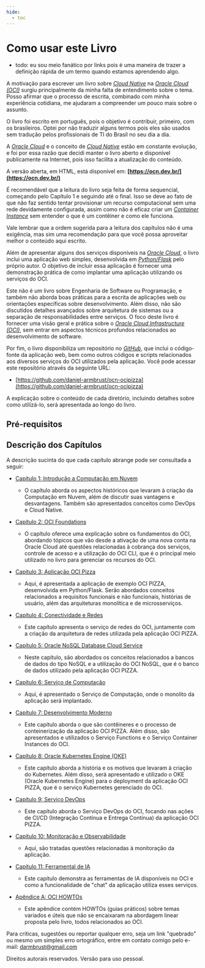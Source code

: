 ```yaml
---
hide:
  - toc
---
```


# Como usar este Livro

- todo: eu sou meio fanático por links pois é uma maneira de trazer a definição rápida de um termo quando estamos aprendendo algo.

A motivação para escrever um livro sobre _[Cloud Native](./capitulo-1/cloud-native.md)_ na _[Oracle Cloud (OCI)](./capitulo-2/index.md)_ surgiu principalmente da minha falta de entendimento sobre o tema. Posso afirmar que o processo de escrita, combinado com minha experiência cotidiana, me ajudaram a compreender um pouco mais sobre o assunto.

O livro foi escrito em português, pois o objetivo é contribuir, primeiro, com os brasileiros. Optei por não traduzir alguns termos pois eles são usados sem tradução pelos profissionais de TI do Brasil no seu dia a dia.

A _[Oracle Cloud](./capitulo-3/index.md)_ e o conceito de _[Cloud Native](./capitulo-1/cloud-native.md)_ estão em constante evolução, e foi por essa razão que decidi manter o livro aberto e disponível publicamente na Internet, pois isso facilita a atualização do conteúdo.

A versão aberta, em HTML, está disponível em: **[https://ocn.dev.br/](https://ocn.dev.br/)**

É recomendável que a leitura do livro seja feita de forma sequencial, começando pelo Capítulo 1 e seguindo até o final. Isso se deve ao fato de que não faz sentido tentar provisionar um recurso computacional sem uma rede devidamente configurada, assim como não é eficaz criar um _[Container Instance](./capitulo-7/container-instances.md)_ sem entender o que é um contêiner e como ele funciona.

Vale lembrar que a ordem sugerida para a leitura dos capítulos não é uma exigência, mas sim uma recomendação para que você possa aproveitar melhor o conteúdo aqui escrito.

Além de apresentar alguns dos serviços disponíveis na _[Oracle Cloud](./capitulo-3/index.md)_, o livro inclui uma aplicação web simples, desenvolvida em _[Python/Flask](https://flask.palletsprojects.com/en/stable/)_ pelo próprio autor. O objetivo de incluir essa aplicação é fornecer uma demonstração prática de como implantar uma aplicação utilizando os serviços do OCI.

Este não é um livro sobre Engenharia de Software ou Programação, e também não aborda boas práticas para a escrita de aplicações web ou orientações específicas sobre desenvolvimento. Além disso, não são discutidos detalhes avançados sobre arquitetura de sistemas ou a separação de responsabilidades entre serviços. O foco deste livro é fornecer uma visão geral e prática sobre o _[Oracle Cloud Infrastructure (OCI)](./capitulo-3/index.md)_, sem entrar em aspectos técnicos profundos relacionados ao desenvolvimento de software.

Por fim, o livro disponibiliza um repositório no _[GitHub](https://github.com/)_, que inclui o código-fonte da aplicação web, bem como outros códigos e scripts relacionados aos diversos serviços do OCI utilizados pela aplicação. Você pode acessar este repositório através da seguinte URL:

- [https://github.com/daniel-armbrust/ocn-ocipizza](https://github.com/daniel-armbrust/ocn-ocipizza)

A explicação sobre o conteúdo de cada diretório, incluindo detalhes sobre como utilizá-lo, será apresentada ao longo do livro.

## Pré-requisitos

## Descrição dos Capítulos

A descrição sucinta do que cada capítulo abrange pode ser consultada a seguir:

- [Capítulo 1: Introdução a Computação em Nuvem](./capitulo-1/index.md)
    - O capítulo aborda os aspectos históricos que levaram à criação da Computação em Nuvem, além de discutir suas vantagens e desvantagens. Também são apresentados conceitos como DevOps e Cloud Native.

- [Capítulo 2: OCI Foundations](./capitulo-2/index.md)
    - O capítulo oferece uma explicação sobre os fundamentos do OCI, abordando tópicos que vão desde a ativação de uma nova conta na Oracle Cloud até questões relacionadas à cobrança dos serviços, controle de acesso e a utilização do OCI CLI, que é o principal meio utilizado no livro para gerenciar os recursos do OCI.

- [Capítulo 3: Aplicação OCI Pizza](./capitulo-3/index.md)
    - Aqui, é apresentada a aplicação de exemplo OCI PIZZA, desenvolvida em Python/Flask. Serão abordados conceitos relacionados a requisitos funcionais e não funcionais, histórias de usuário, além das arquiteturas monolítica e de microsserviços.

- [Capítulo 4: Conectividade e Redes](./capitulo-4/index.md)
    - Este capítulo apresenta o serviço de redes do OCI, juntamente com a criação da arquitetura de redes utilizada pela aplicação OCI PIZZA.

- [Capítulo 5: Oracle NoSQL Database Cloud Service](./capitulo-5/index.md)
    - Neste capítulo, são abordados os conceitos relacionados a bancos de dados do tipo NoSQL e a utilização do OCI NoSQL, que é o banco de dados utilizado pela aplicação OCI PIZZA.

- [Capítulo 6: Serviço de Computação](./capitulo-6/index.md)
    - Aqui, é apresentado o Serviço de Computação, onde o monolito da aplicação será implantado.

- [Capítulo 7: Desenvolvimento Moderno](./capitulo-7/index.md)
    - Este capítulo aborda o que são contêineres e o processo de conteinerização da aplicação OCI PIZZA. Além disso, são apresentados e utilizados o Serviço Functions e o Serviço Container Instances do OCI.

- [Capítulo 8: Oracle Kubernetes Engine (OKE)](./capitulo-8/index.md)
    - Este capítulo aborda a história e os motivos que levaram à criação do Kubernetes. Além disso, será apresentado e utilizado o OKE (Oracle Kubernetes Engine) para o deployment da aplicação OCI PIZZA, que é o serviço Kubernetes gerenciado do OCI.

- [Capítulo 9: Serviço DevOps](./capitulo-9/index.md)
    - Este capítulo aborda o Serviço DevOps do OCI, focando nas ações de CI/CD (Integração Contínua e Entrega Contínua) da aplicação OCI PIZZA.

- [Capítulo 10: Monitoração e Observabilidade](./capitulo-10/index.md)
    - Aqui, são tratadas questões relacionadas à monitoração da aplicação.

- [Capítulo 11: Ferramental de IA](./capitulo-11/index.md)
    - Este capítulo demonstra as ferramentas de IA disponíveis no OCI e como a funcionalidade de "chat" da aplicação utiliza esses serviços.

- [Apêndice A: OCI HOWTOs](./apendice-a/index.md)
    - Este apêndice contém HOWTOs (guias práticos) sobre temas variados e úteis que não se encaixaram na abordagem linear proposta pelo livro, todos relacionados ao OCI.

Para críticas, sugestões ou reportar qualquer erro, seja um link "quebrado" ou mesmo um simples erro ortográfico, entre em contato comigo pelo e-mail: <a href="darmbrust@gmail.com">darmbrust@gmail.com</a>

Direitos autorais reservados. Versão para uso pessoal.